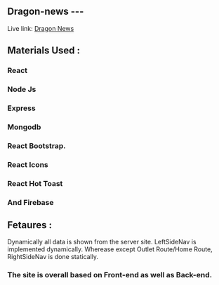  

## Dragon-news --- 

Live link: [Dragon News](https://dragon-news-paper-1829a.web.app/)
## Materials Used : 

### React
### Node Js
### Express
### Mongodb
### React Bootstrap.
### React Icons
### React Hot Toast
### And Firebase

## Fetaures :

Dynamically all data is shown from the server site. LeftSideNav is implemented dynamically. Wherease except Outlet Route/Home Route, RightSideNav is done statically.

### The site is overall based on Front-end as well as Back-end.
